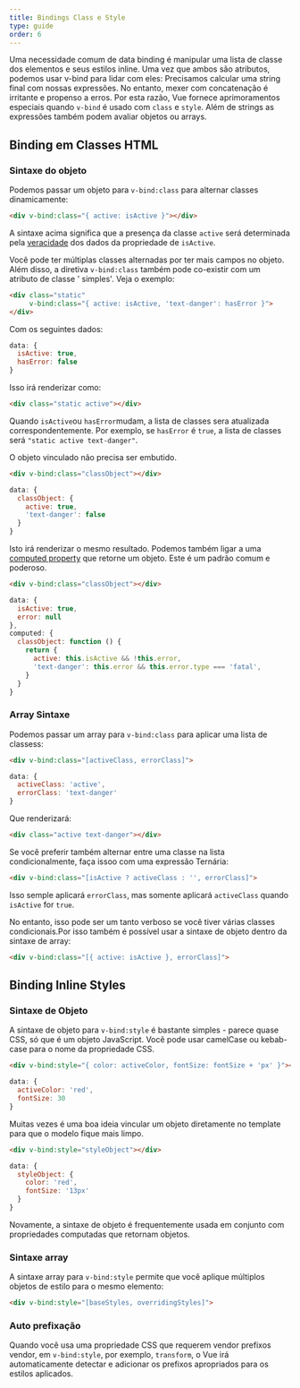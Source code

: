 ```yaml
---
title: Bindings Class e Style
type: guide
order: 6
---
```


Uma necessidade comum de data binding é manipular uma lista de classe dos elementos e seus estilos inline. Uma vez que ambos são atributos, podemos usar v-bind para lidar com eles: Precisamos calcular uma string final com nossas expressões. No entanto, mexer com concatenação é irritante e propenso a erros. Por esta razão, Vue fornece aprimoramentos especiais quando `v-bind` é usado com `class` e `style`. Além de strings as expressões também podem avaliar objetos ou arrays.

## Binding em Classes HTML

### Sintaxe do objeto

Podemos passar um objeto para `v-bind:class` para alternar classes dinamicamente:

``` html
<div v-bind:class="{ active: isActive }"></div>
```

A sintaxe acima significa que a presença da classe `active` será determinada pela [veracidade](https://developer.mozilla.org/en-US/docs/Glossary/Truthy) dos dados da propriedade de `isActive`.

Você pode ter múltiplas classes alternadas por ter mais campos no objeto. Além disso, a diretiva `v-bind:class` também pode co-existir com um atributo de classe ' simples'. Veja o exemplo:

``` html
<div class="static"
     v-bind:class="{ active: isActive, 'text-danger': hasError }">
</div>
```

Com os seguintes dados:

``` js
data: {
  isActive: true,
  hasError: false
}
```

Isso irá renderizar como:

``` html
<div class="static active"></div>
```

Quando `isActive`ou `hasError`mudam, a lista de classes sera atualizada correspondentemente. Por exemplo, se `hasError` é `true`, a lista de classes será `"static active text-danger"`.

O objeto vinculado não precisa ser embutido.

``` html
<div v-bind:class="classObject"></div>
```
``` js
data: {
  classObject: {
    active: true,
    'text-danger': false
  }
}
```

Isto irá renderizar o mesmo resultado. Podemos também ligar a uma [computed property](computed.html) que retorne um objeto. Este é um padrão comum e poderoso.

``` html
<div v-bind:class="classObject"></div>
```
``` js
data: {
  isActive: true,
  error: null
},
computed: {
  classObject: function () {
    return {
      active: this.isActive && !this.error,
      'text-danger': this.error && this.error.type === 'fatal',
    }
  }
}
```

### Array Sintaxe

Podemos passar um array para `v-bind:class` para aplicar uma lista de classess:

``` html
<div v-bind:class="[activeClass, errorClass]">
```
``` js
data: {
  activeClass: 'active',
  errorClass: 'text-danger'
}
```

Que renderizará:

``` html
<div class="active text-danger"></div>
```

Se você preferir também alternar entre uma classe na lista condicionalmente, faça issoo com uma expressão Ternária:

``` html
<div v-bind:class="[isActive ? activeClass : '', errorClass]">
```

Isso semple aplicará `errorClass`, mas somente aplicará `activeClass` quando `isActive` for `true`.

No entanto, isso pode ser um tanto verboso se você tiver várias classes condicionais.Por isso também é possível usar a sintaxe de objeto dentro da sintaxe de array:

``` html
<div v-bind:class="[{ active: isActive }, errorClass]">
```

## Binding Inline Styles

### Sintaxe de Objeto

A sintaxe de objeto para `v-bind:style` é bastante simples - parece quase CSS, só que é um objeto JavaScript. Você pode usar camelCase ou kebab-case para o nome da propriedade CSS.

``` html
<div v-bind:style="{ color: activeColor, fontSize: fontSize + 'px' }"></div>
```
``` js
data: {
  activeColor: 'red',
  fontSize: 30
}
```

Muitas vezes é uma boa ideia vincular um objeto diretamente no template para que o modelo fique mais limpo.

``` html
<div v-bind:style="styleObject"></div>
```
``` js
data: {
  styleObject: {
    color: 'red',
    fontSize: '13px'
  }
}
```

Novamente, a sintaxe de objeto é frequentemente usada em conjunto com propriedades computadas que retornam objetos.

### Sintaxe array

A sintaxe array para `v-bind:style` permite que você aplique múltiplos objetos de estilo para o mesmo elemento:

``` html
<div v-bind:style="[baseStyles, overridingStyles]">
```

### Auto prefixação

Quando você usa uma propriedade CSS que requerem vendor prefixos vendor, em  `v-bind:style`, por exemplo,  `transform`, o Vue irá automaticamente detectar e adicionar os prefixos apropriados para os estilos aplicados.
